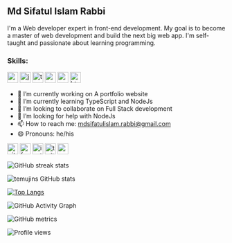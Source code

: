 ## Md Sifatul Islam Rabbi
I'm a Web developer expert in front-end development. My goal is to become a master of web development and build the next big web app. I'm self-taught and passionate about learning programming.

### Skills:
<img src='https://github.com/temujins/temujins/blob/main/icons/reactjs_logo.svg' alt='reactjs' height='25'>
<img src='https://github.com/temujins/temujins/blob/main/icons/javascript_logo.svg' alt='javascript' height='25'>
<img src='https://github.com/temujins/temujins/blob/main/icons/typescript_logo.svg' alt='typescript' height='25'>
<img src='https://github.com/temujins/temujins/blob/main/icons/css_logo.svg' alt='css' height='25'>
<img src='https://github.com/temujins/temujins/blob/main/icons/sass_logo.svg' alt='sass' height='25'>
<img src='https://github.com/temujins/temujins/blob/main/icons/html_logo.svg' alt='html' height='25'>

- 🔭 I’m currently working on A portfolio website 
- 🌱 I’m currently learning TypeScript and NodeJs 
- 👯 I’m looking to collaborate on Full Stack development 
- 🤔 I’m looking for help with NodeJs 
- 📫 How to reach me: mdsifatulislam.rabbi@gmail.com 
- 😄 Pronouns: he/his 


[<img src='https://cdn.jsdelivr.net/npm/simple-icons@3.0.1/icons/github.svg' alt='github' height='25' fill='blue'>](https://github.com/temujins)  [<img src='https://cdn.jsdelivr.net/npm/simple-icons@3.0.1/icons/facebook.svg' alt='facebook' height='25' fill='blue'>](https://www.facebook.com/ttemujinRabbi)  [<img src='https://cdn.jsdelivr.net/npm/simple-icons@3.0.1/icons/instagram.svg' alt='instagram' height='25' fill='blue'>](https://www.instagram.com/ttemujinrabbi/)  [<img src='https://cdn.jsdelivr.net/npm/simple-icons@3.0.1/icons/twitter.svg' alt='twitter' height='25' fill='blue'>](https://twitter.com/sifatul_rabbi)  [<img src='https://cdn.jsdelivr.net/npm/simple-icons@3.0.1/icons/icloud.svg' alt='website' height='25' fill='blue'>](sifatulislamrabbi.web.app/)  

![GitHub streak stats](https://github-readme-streak-stats.herokuapp.com/?user=temujins&theme=onedark)

![temujins GitHub stats](https://github-readme-stats.vercel.app/api?username=temujins&theme=onedark)

[![Top Langs](https://github-readme-stats.vercel.app/api/top-langs/?username=temujins&show_icons=true&theme=onedark)](https://github.com/anuraghazra/github-readme-stats)

![GitHub Activity Graph](https://activity-graph.herokuapp.com/graph?username=temujins&theme=onedark)

![GitHub metrics](https://metrics.lecoq.io/temujins)

![Profile views](https://gpvc.arturio.dev/temujins)  
